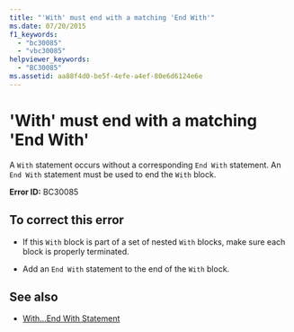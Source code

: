 ```yaml
---
title: "'With' must end with a matching 'End With'"
ms.date: 07/20/2015
f1_keywords: 
  - "bc30085"
  - "vbc30085"
helpviewer_keywords: 
  - "BC30085"
ms.assetid: aa88f4d0-be5f-4efe-a4ef-80e6d6124e6e
---
```

# 'With' must end with a matching 'End With'
A `With` statement occurs without a corresponding `End With` statement. An `End With` statement must be used to end the `With` block.  
  
 **Error ID:** BC30085  
  
## To correct this error  
  
- If this `With` block is part of a set of nested `With` blocks, make sure each block is properly terminated.  
  
- Add an `End With` statement to the end of the `With` block.  
  
## See also

- [With...End With Statement](../language-reference/statements/with-end-with-statement.md)
